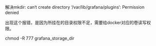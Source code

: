 解决mkdir: can‘t create directory ‘/var/lib/grafana/plugins‘: Permission denied

出现这个报错，是因为所挂在的目录权限不足，需要给docker对应的卷读写权限。

chmod -R 777 grafana_storage_dir
